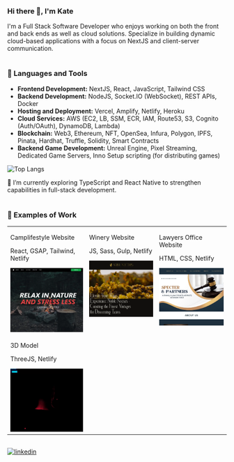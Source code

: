 ### Hi there 👋, I'm Kate
I'm a Full Stack Software Developer who enjoys working on both the front and back ends as well as cloud solutions. Specialize in building dynamic cloud-based applications with a focus on NextJS and client-server communication.

#
### 🚀 Languages and Tools

- **Frontend Development:** NextJS, React, JavaScript, Tailwind CSS
- **Backend Development:** NodeJS, Socket.IO (WebSocket), REST APIs, Docker
- **Hosting and Deployment:** Vercel, Amplify, Netlify, Heroku
- **Cloud Services:** AWS (EC2, LB, SSM, ECR, IAM, Route53, S3, Cognito (Auth/OAuth), DynamoDB, Lambda)
- **Blockchain:** Web3, Ethereum, NFT, OpenSea, Infura, Polygon, IPFS, Pinata, Hardhat, Truffle, Solidity, Smart Contracts
- **Backend Game Development:** Unreal Engine, Pixel Streaming, Dedicated Game Servers, Inno Setup scripting (for distributing games)

![Top Langs](https://github-readme-stats.vercel.app/api/top-langs/?username=ekaterinagorbunova&size_weight=0.5&count_weight=0.5&theme=github_dark_dimmed&layout=compact)

🌱 I’m currently exploring TypeScript and React Native to strengthen capabilities in full-stack development.

#
### 🔭 Examples of Work

<table cellpadding="0">
  <tr style="padding: 0">
    <td valign="top">
      <p>Camplifestyle Website</p>
      <p>React, GSAP, Tailwind, Netlify</p>
       <a href="https://camplifestyle-spa.netlify.app" target="_blank">
          <img src="img/camplifestyle.webp" width="256" alt="Camplifestyle Website"/>    
      </a>
    </td>
    <td valign="top">
      <p>Winery Website</p>
      <p>JS, Sass, Gulp, Netlify</p>
      <a href="https://winery-noble-nectars.netlify.app" target="_blank">
          <img src="img/winery.webp" width="256" alt="Winery Website"/>    
      </a>
    </td>
    <td valign="top">
      <p>Lawyers Office Website</p>
      <p>HTML, CSS, Netlify</p>
      <a href="https://lawyers-office.netlify.app" target="_blank">
          <img src="img/lawyers-office.webp" width="256" alt="Winery Website"/>    
      </a>
    </td>
  </tr>
  <tr>
    <td valign="top">
      <p>3D Model</p>
      <p>ThreeJS, Netlify</p>
            <a href="https://threejs-point-light.netlify.app" target="_blank">
          <img src="img/threejs-point-light.gif" width="256" alt="3D Model"/>    
      </a>
    </td>
  </tr>
</table>

##
[<img src='https://img.shields.io/badge/LinkedIn-Blue?style=social&logo=linkedin' alt='linkedin' height='40'>](https://www.linkedin.com/in/egorbunova/)

<!--
**EkaterinaGorbunova/ekaterinagorbunova** is a ✨ _special_ ✨ repository because its `README.md` (this file) appears on your GitHub profile.

Here are some ideas to get you started:

- 🔭 I’m currently working on ...
- 🌱 I’m currently learning ...
- 👯 I’m looking to collaborate on ...
- 🤔 I’m looking for help with ...
- 💬 Ask me about ...
- 📫 How to reach me: ...
- 😄 Pronouns: ...
- ⚡ Fun fact: ...
-->
